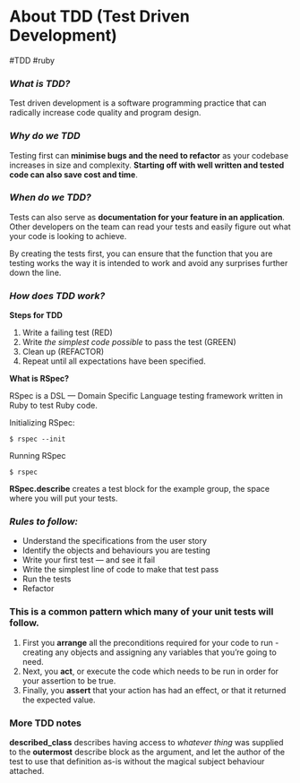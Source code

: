 # About TDD (Test Driven Development)
#TDD #ruby

### *What is TDD?*

Test driven development is a software programming practice that can radically increase code quality and program design.

### *Why do we TDD*

Testing first can **minimise bugs and the need to refactor** as your codebase increases in size and complexity. **Starting off with well written and tested code can also save cost and time**.

### *When do we TDD?*

Tests can also serve as **documentation for your feature in an application**. Other developers on the team can read your tests and easily figure out what your code is looking to achieve.

By creating the tests first, you can ensure that the function that you are testing works the way it is intended to work and avoid any surprises further down the line.

### *How does TDD work?*

**Steps for TDD**

1. Write a failing test (RED)
2. Write _the simplest code possible_ to pass the test (GREEN)
3. Clean up (REFACTOR)
4. Repeat until all expectations have been specified.

**What is RSpec?**

RSpec is a DSL — Domain Specific Language testing framework written in Ruby to test Ruby code.

Initializing RSpec:

``` 
$ rspec --init
```

Running RSpec

``` 
$ rspec
```

**RSpec.describe** creates a test block for the example group, the space where you will put your tests.

### *Rules to follow:*

* Understand the specifications from the user story
* Identify the objects and behaviours you are testing
* Write your first test — and see it fail
* Write the simplest line of code to make that test pass
* Run the tests
* Refactor

### This is a common pattern which many of your unit tests will follow.

1. First you **arrange** all the preconditions required for your code to run - creating any objects and assigning any variables that you’re going to need.
2. Next, you **act**, or execute the code which needs to be run in order for your assertion to be true.
3. Finally, you **assert** that your action has had an effect, or that it returned the expected value.

### More TDD notes

**described_class** describes having access to _whatever thing_ was supplied to the **outermost** describe block as the argument, and let the author of the test to use that definition as-is without the magical subject behaviour attached.

